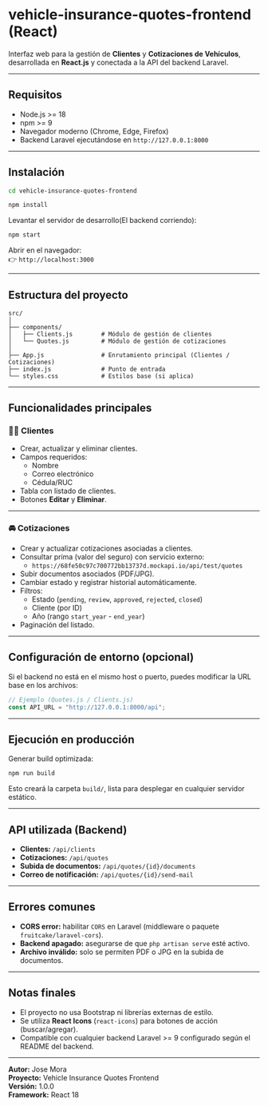 # vehicle-insurance-quotes-frontend (React)

Interfaz web para la gestión de **Clientes** y **Cotizaciones de Vehículos**, desarrollada en **React.js** y conectada a la API del backend Laravel.

---

## Requisitos

- Node.js >= 18
- npm >= 9
- Navegador moderno (Chrome, Edge, Firefox)
- Backend Laravel ejecutándose en `http://127.0.0.1:8000`

---

## Instalación

```bash
cd vehicle-insurance-quotes-frontend

npm install
```

Levantar el servidor de desarrollo(El backend corriendo):

```bash
npm start
```

Abrir en el navegador:  
👉 `http://localhost:3000`

---

## Estructura del proyecto

```
src/
│
├── components/
│   ├── Clients.js        # Módulo de gestión de clientes
│   └── Quotes.js         # Módulo de gestión de cotizaciones
│
├── App.js                # Enrutamiento principal (Clientes / Cotizaciones)
├── index.js              # Punto de entrada
└── styles.css            # Estilos base (si aplica)
```

---

## Funcionalidades principales

### 🧍‍♂️ Clientes

- Crear, actualizar y eliminar clientes.
- Campos requeridos:
  - Nombre
  - Correo electrónico
  - Cédula/RUC
- Tabla con listado de clientes.
- Botones **Editar** y **Eliminar**.

---

### 🚘 Cotizaciones

- Crear y actualizar cotizaciones asociadas a clientes.
- Consultar prima (valor del seguro) con servicio externo:
  - `https://68fe50c97c700772bb13737d.mockapi.io/api/test/quotes`
- Subir documentos asociados (PDF/JPG).
- Cambiar estado y registrar historial automáticamente.
- Filtros:
  - Estado (`pending`, `review`, `approved`, `rejected`, `closed`)
  - Cliente (por ID)
  - Año (rango `start_year` - `end_year`)
- Paginación del listado.

---

## Configuración de entorno (opcional)

Si el backend no está en el mismo host o puerto, puedes modificar la URL base en los archivos:

```js
// Ejemplo (Quotes.js / Clients.js)
const API_URL = "http://127.0.0.1:8000/api";
```

---

## Ejecución en producción

Generar build optimizada:

```bash
npm run build
```

Esto creará la carpeta `build/`, lista para desplegar en cualquier servidor estático.

---

## API utilizada (Backend)

- **Clientes:** `/api/clients`
- **Cotizaciones:** `/api/quotes`
- **Subida de documentos:** `/api/quotes/{id}/documents`
- **Correo de notificación:** `/api/quotes/{id}/send-mail`

---

## Errores comunes

- **CORS error:** habilitar `CORS` en Laravel (middleware o paquete `fruitcake/laravel-cors`).
- **Backend apagado:** asegurarse de que `php artisan serve` esté activo.
- **Archivo inválido:** solo se permiten PDF o JPG en la subida de documentos.

---

## Notas finales

- El proyecto no usa Bootstrap ni librerías externas de estilo.
- Se utiliza **React Icons** (`react-icons`) para botones de acción (buscar/agregar).
- Compatible con cualquier backend Laravel >= 9 configurado según el README del backend.

---


**Autor:** Jose Mora  
**Proyecto:** Vehicle Insurance Quotes Frontend  
**Versión:** 1.0.0  
**Framework:** React 18
